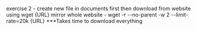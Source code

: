 exercise 2 - create new file in documents first then download from website using wget {URL}
mirror whole website - wget -r --no-parent -w 2 --limit-rate=20k {URL}     ***Takes time to download everything

